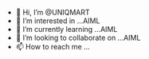- 👋 Hi, I’m @UNIQMART
- 👀 I’m interested in ...AIML
- 🌱 I’m currently learning ...AIML
- 💞️ I’m looking to collaborate on ...AIML
- 📫 How to reach me ...

<!---
UNIQMART/UNIQMART is a ✨ special ✨ repository because its `README.md` (this file) appears on your GitHub profile.
You can click the Preview link to take a look at your changes.
--->
